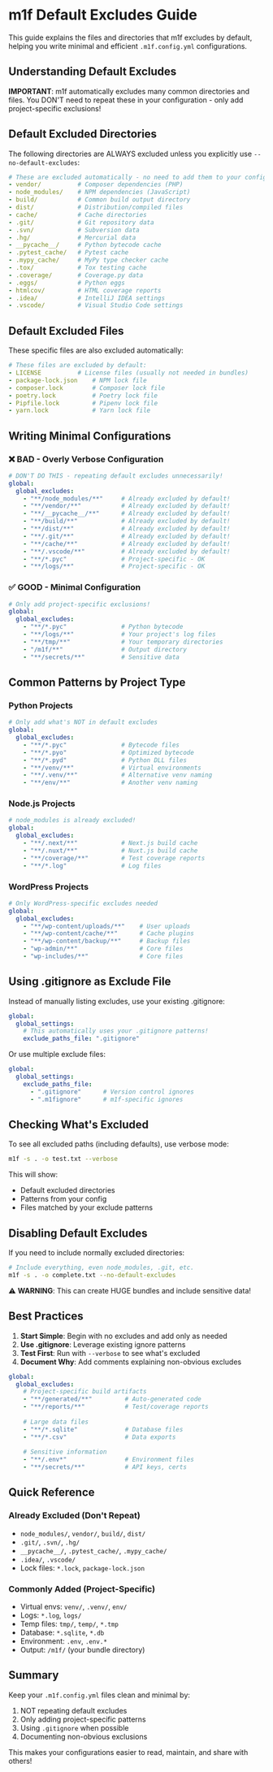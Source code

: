 # m1f Default Excludes Guide

This guide explains the files and directories that m1f excludes by default, helping you write minimal and efficient `.m1f.config.yml` configurations.

## Understanding Default Excludes

**IMPORTANT**: m1f automatically excludes many common directories and files. You DON'T need to repeat these in your configuration - only add project-specific exclusions!

## Default Excluded Directories

The following directories are ALWAYS excluded unless you explicitly use `--no-default-excludes`:

```yaml
# These are excluded automatically - no need to add them to your config!
- vendor/          # Composer dependencies (PHP)
- node_modules/    # NPM dependencies (JavaScript)
- build/           # Common build output directory
- dist/            # Distribution/compiled files
- cache/           # Cache directories
- .git/            # Git repository data
- .svn/            # Subversion data
- .hg/             # Mercurial data
- __pycache__/     # Python bytecode cache
- .pytest_cache/   # Pytest cache
- .mypy_cache/     # MyPy type checker cache
- .tox/            # Tox testing cache
- .coverage/       # Coverage.py data
- .eggs/           # Python eggs
- htmlcov/         # HTML coverage reports
- .idea/           # IntelliJ IDEA settings
- .vscode/         # Visual Studio Code settings
```

## Default Excluded Files

These specific files are also excluded automatically:

```yaml
# These files are excluded by default:
- LICENSE          # License files (usually not needed in bundles)
- package-lock.json    # NPM lock file
- composer.lock        # Composer lock file
- poetry.lock          # Poetry lock file
- Pipfile.lock         # Pipenv lock file
- yarn.lock            # Yarn lock file
```

## Writing Minimal Configurations

### ❌ BAD - Overly Verbose Configuration

```yaml
# DON'T DO THIS - repeating default excludes unnecessarily!
global:
  global_excludes:
    - "**/node_modules/**"     # Already excluded by default!
    - "**/vendor/**"           # Already excluded by default!
    - "**/__pycache__/**"      # Already excluded by default!
    - "**/build/**"            # Already excluded by default!
    - "**/dist/**"             # Already excluded by default!
    - "**/.git/**"             # Already excluded by default!
    - "**/cache/**"            # Already excluded by default!
    - "**/.vscode/**"          # Already excluded by default!
    - "**/*.pyc"               # Project-specific - OK
    - "**/logs/**"             # Project-specific - OK
```

### ✅ GOOD - Minimal Configuration

```yaml
# Only add project-specific exclusions!
global:
  global_excludes:
    - "**/*.pyc"               # Python bytecode
    - "**/logs/**"             # Your project's log files
    - "**/tmp/**"              # Your temporary directories
    - "/m1f/**"                # Output directory
    - "**/secrets/**"          # Sensitive data
```

## Common Patterns by Project Type

### Python Projects

```yaml
# Only add what's NOT in default excludes
global:
  global_excludes:
    - "**/*.pyc"               # Bytecode files
    - "**/*.pyo"               # Optimized bytecode
    - "**/*.pyd"               # Python DLL files
    - "**/venv/**"             # Virtual environments
    - "**/.venv/**"            # Alternative venv naming
    - "**/env/**"              # Another venv naming
```

### Node.js Projects

```yaml
# node_modules is already excluded!
global:
  global_excludes:
    - "**/.next/**"            # Next.js build cache
    - "**/.nuxt/**"            # Nuxt.js build cache
    - "**/coverage/**"         # Test coverage reports
    - "**/*.log"               # Log files
```

### WordPress Projects

```yaml
# Only WordPress-specific excludes needed
global:
  global_excludes:
    - "**/wp-content/uploads/**"    # User uploads
    - "**/wp-content/cache/**"      # Cache plugins
    - "**/wp-content/backup/**"     # Backup files
    - "wp-admin/**"                 # Core files
    - "wp-includes/**"              # Core files
```

## Using .gitignore as Exclude File

Instead of manually listing excludes, use your existing .gitignore:

```yaml
global:
  global_settings:
    # This automatically uses your .gitignore patterns!
    exclude_paths_file: ".gitignore"
```

Or use multiple exclude files:

```yaml
global:
  global_settings:
    exclude_paths_file:
      - ".gitignore"      # Version control ignores
      - ".m1fignore"      # m1f-specific ignores
```

## Checking What's Excluded

To see all excluded paths (including defaults), use verbose mode:

```bash
m1f -s . -o test.txt --verbose
```

This will show:
- Default excluded directories
- Patterns from your config
- Files matched by your exclude patterns

## Disabling Default Excludes

If you need to include normally excluded directories:

```bash
# Include everything, even node_modules, .git, etc.
m1f -s . -o complete.txt --no-default-excludes
```

⚠️ **WARNING**: This can create HUGE bundles and include sensitive data!

## Best Practices

1. **Start Simple**: Begin with no excludes and add only as needed
2. **Use .gitignore**: Leverage existing ignore patterns
3. **Test First**: Run with `--verbose` to see what's excluded
4. **Document Why**: Add comments explaining non-obvious excludes

```yaml
global:
  global_excludes:
    # Project-specific build artifacts
    - "**/generated/**"         # Auto-generated code
    - "**/reports/**"           # Test/coverage reports
    
    # Large data files
    - "**/*.sqlite"             # Database files
    - "**/*.csv"                # Data exports
    
    # Sensitive information
    - "**/.env*"                # Environment files
    - "**/secrets/**"           # API keys, certs
```

## Quick Reference

### Already Excluded (Don't Repeat)
- `node_modules/`, `vendor/`, `build/`, `dist/`
- `.git/`, `.svn/`, `.hg/`
- `__pycache__/`, `.pytest_cache/`, `.mypy_cache/`
- `.idea/`, `.vscode/`
- Lock files: `*.lock`, `package-lock.json`

### Commonly Added (Project-Specific)
- Virtual envs: `venv/`, `.venv/`, `env/`
- Logs: `*.log`, `logs/`
- Temp files: `tmp/`, `temp/`, `*.tmp`
- Database: `*.sqlite`, `*.db`
- Environment: `.env`, `.env.*`
- Output: `/m1f/` (your bundle directory)

## Summary

Keep your `.m1f.config.yml` files clean and minimal by:
1. NOT repeating default excludes
2. Only adding project-specific patterns
3. Using `.gitignore` when possible
4. Documenting non-obvious exclusions

This makes your configurations easier to read, maintain, and share with others!